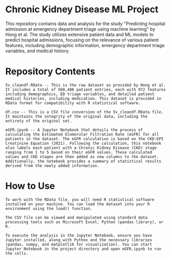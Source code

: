 # Chronic Kidney Disease ML Project

This repository contains data and analysis for the study "Predicting hospital admission at emergency department triage using machine learning" by Hong et al. The study utilizes extensive patient data and ML models to predict hospital admissions, focusing on the relevance of various patient features, including demographic information, emergency department triage variables, and medical history.

# Repository Contents

    5v_cleandf.RData -- This is the raw dataset as provided by Hong et al. It includes a total of 560,486 patient entries, each with 972 features including demographics, ED triage variables, and detailed patient medical histories, including medication. This dataset is provided in RData format for compatibility with R statistical software.

    df.csv -- This is a CSV file conversion of the 5v_cleandf.RData file. It maintains the integrity of the original data, including the entirety of the original set.

    eGFR.ipynb -- A Jupyter Notebook that details the process of calculating the Estimated Glomerular Filtration Rate (eGFR) for all patients in the dataset. The eGFR calculation is based on the CKD-EPI Creatinine Equation (2021). Following the calculation, this notebook also labels each patient with a Chronic Kidney Disease (CKD) stage ranging from 1 to 5 based on their eGFR values. These calculated values and CKD stages are then added as new columns to the dataset. Additionally, the notebook provides a summary of statistical results derived from the newly added information.

# How to Use

    To work with the RData file, you will need R statistical software installed on your machine. You can load the dataset into your R environment using the load() function.

    The CSV file can be viewed and manipulated using standard data processing tools such as Microsoft Excel, Python (pandas library), or R.

    To execute the analysis in the Jupyter Notebook, ensure you have Jupyter installed, along with Python and the necessary libraries (pandas, numpy, and matplotlib for visualization). You can start Jupyter Notebook in the project directory and open eGFR.ipynb to run the cells.